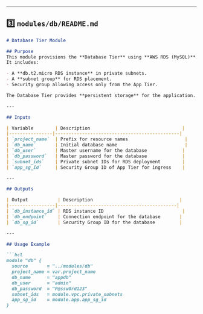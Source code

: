 
---

## **3️⃣ `modules/db/README.md`**

```markdown
# Database Tier Module

## Purpose
This module provisions the **Database Tier** using **AWS RDS (MySQL)**.  
It includes:

- A **db.t2.micro RDS instance** in private subnets.
- A **subnet group** for RDS placement.
- Security group allowing access only from the App Tier.

The Database Tier provides **persistent storage** for the application.

---

## Inputs

| Variable        | Description                                  |
|----------------|----------------------------------------------|
| `project_name`  | Prefix for resource names                     |
| `db_name`       | Initial database name                         |
| `db_user`       | Master username for the database             |
| `db_password`   | Master password for the database             |
| `subnet_ids`    | Private subnet IDs for RDS deployment        |
| `app_sg_id`     | Security Group ID of App Tier for ingress    |

---

## Outputs

| Output           | Description                                |
|-----------------|--------------------------------------------|
| `db_instance_id` | RDS instance ID                             |
| `db_endpoint`    | Connection endpoint for the database       |
| `db_sg_id`       | Security Group ID for the database         |

---

## Usage Example

```hcl
module "db" {
  source       = "../modules/db"
  project_name = var.project_name
  db_name      = "appdb"
  db_user      = "admin"
  db_password  = "P@ssw0rd123"
  subnet_ids   = module.vpc.private_subnets
  app_sg_id    = module.app.app_sg_id
}
